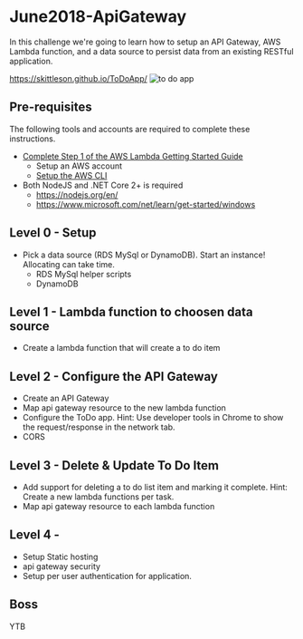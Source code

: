# June2018-ApiGateway

In this challenge we're going to learn how to setup an API Gateway, AWS Lambda function, and a data source to persist data from an existing RESTful application.

<https://skittleson.github.io/ToDoApp/>
![to do app](todoApp.gif)

## Pre-requisites

The following tools and accounts are required to complete these instructions.

* [Complete Step 1 of the AWS Lambda Getting Started Guide](http://docs.aws.amazon.com/lambda/latest/dg/setup.html)
  * Setup an AWS account
  * [Setup the AWS CLI](https://docs.aws.amazon.com/lambda/latest/dg/setup-awscli.html)
* Both NodeJS and .NET Core 2+ is required
    * <https://nodejs.org/en/>
    * <https://www.microsoft.com/net/learn/get-started/windows>

## Level 0 - Setup
- Pick a data source (RDS MySql or DynamoDB).  Start an instance!  Allocating can take time.
    - RDS MySql helper scripts
    - DynamoDB

## Level 1 - Lambda function to choosen data source
- Create a lambda function that will create a to do item

## Level 2 - Configure the API Gateway
- Create an API Gateway
- Map api gateway resource to the new lambda function
- Configure the ToDo app. Hint: Use developer tools in Chrome to show the request/response in the network tab.
- CORS

## Level 3 - Delete & Update To Do Item
- Add support for deleting a to do list item and marking it complete. Hint: Create a new lambda functions per task.
- Map api gateway resource to each lambda function

## Level 4 - 
- Setup Static hosting
- api gateway security
-  Setup per user authentication for application.

## Boss
YTB
